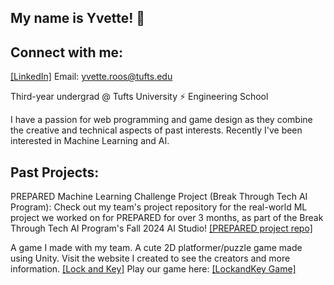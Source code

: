 ## My name is Yvette! 👋 

## Connect with me:
[[LinkedIn]](www.linkedin.com/in/yvette-roos)
Email: yvette.roos@tufts.edu

Third-year undergrad @ Tufts University ⚡ Engineering School

I have a passion for web programming and game design as they combine the creative and technical aspects of past interests. Recently I've been interested in Machine Learning and AI.

## Past Projects:
PREPARED Machine Learning Challenge Project (Break Through Tech AI Program): Check out my team's project repository for the real-world ML project we worked on for PREPARED for over 3 months, as part of the Break Through Tech AI Program's Fall 2024 AI Studio! [[PREPARED project repo]](https://github.com/PREPARED-AI-Studio-Project/PREPARED-Project.git)

A game I made with my team. A cute 2D platformer/puzzle game made using Unity. Visit the website I created to see the creators and more information. [[Lock and Key]](https://github.com/yvette-m/LockandKeySite.git) Play our game here: [[LockandKey Game]](https://lock-and-key.itch.io/lock-and-key)
<!--
**yvette-m/yvette-m** is a ✨ _special_ ✨ repository because its `README.md` (this file) appears on your GitHub profile.

Here are some ideas to get you started:

- 🔭 I’m currently working on ...
- 🌱 I’m currently learning ...
- 👯 I’m looking to collaborate on ...
- 🤔 I’m looking for help with ...
- 💬 Ask me about ...
- 📫 How to reach me: ...
- 😄 Pronouns: ...
- ⚡ Fun fact: ...
-->
